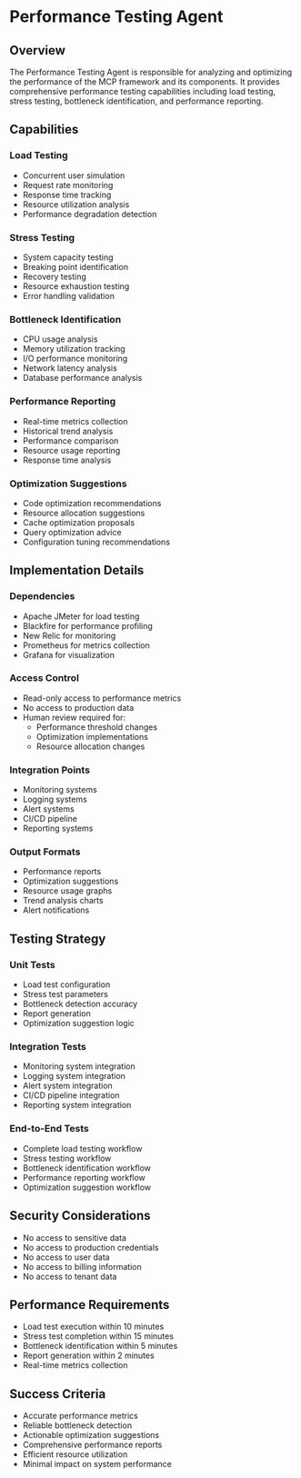# Performance Testing Agent

## Overview
The Performance Testing Agent is responsible for analyzing and optimizing the performance of the MCP framework and its components. It provides comprehensive performance testing capabilities including load testing, stress testing, bottleneck identification, and performance reporting.

## Capabilities

### Load Testing
- Concurrent user simulation
- Request rate monitoring
- Response time tracking
- Resource utilization analysis
- Performance degradation detection

### Stress Testing
- System capacity testing
- Breaking point identification
- Recovery testing
- Resource exhaustion testing
- Error handling validation

### Bottleneck Identification
- CPU usage analysis
- Memory utilization tracking
- I/O performance monitoring
- Network latency analysis
- Database performance analysis

### Performance Reporting
- Real-time metrics collection
- Historical trend analysis
- Performance comparison
- Resource usage reporting
- Response time analysis

### Optimization Suggestions
- Code optimization recommendations
- Resource allocation suggestions
- Cache optimization proposals
- Query optimization advice
- Configuration tuning recommendations

## Implementation Details

### Dependencies
- Apache JMeter for load testing
- Blackfire for performance profiling
- New Relic for monitoring
- Prometheus for metrics collection
- Grafana for visualization

### Access Control
- Read-only access to performance metrics
- No access to production data
- Human review required for:
  - Performance threshold changes
  - Optimization implementations
  - Resource allocation changes

### Integration Points
- Monitoring systems
- Logging systems
- Alert systems
- CI/CD pipeline
- Reporting systems

### Output Formats
- Performance reports
- Optimization suggestions
- Resource usage graphs
- Trend analysis charts
- Alert notifications

## Testing Strategy

### Unit Tests
- Load test configuration
- Stress test parameters
- Bottleneck detection accuracy
- Report generation
- Optimization suggestion logic

### Integration Tests
- Monitoring system integration
- Logging system integration
- Alert system integration
- CI/CD pipeline integration
- Reporting system integration

### End-to-End Tests
- Complete load testing workflow
- Stress testing workflow
- Bottleneck identification workflow
- Performance reporting workflow
- Optimization suggestion workflow

## Security Considerations
- No access to sensitive data
- No access to production credentials
- No access to user data
- No access to billing information
- No access to tenant data

## Performance Requirements
- Load test execution within 10 minutes
- Stress test completion within 15 minutes
- Bottleneck identification within 5 minutes
- Report generation within 2 minutes
- Real-time metrics collection

## Success Criteria
- Accurate performance metrics
- Reliable bottleneck detection
- Actionable optimization suggestions
- Comprehensive performance reports
- Efficient resource utilization
- Minimal impact on system performance 
